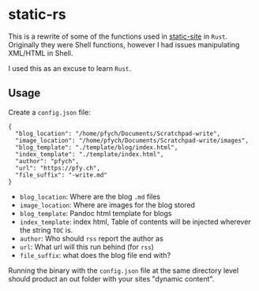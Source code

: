 # static-rs
This is a rewrite of some of the functions used in [static-site](https://github.com/pfych/Static) in `Rust`.  
Originally they were Shell functions, however I had issues manipulating XML/HTML in Shell.

I used this as an excuse to learn `Rust`.

## Usage
Create a `config.json` file:
```
{
  "blog_location": "/home/pfych/Documents/Scratchpad-write",
  "image_location": "/home/pfych/Documents/Scratchpad-write/images",
  "blog_template": "./template/blog/index.html",
  "index_template": "./template/index.html",
  "author": "pfych",
  "url": "https://pfy.ch",
  "file_suffix": "-write.md"
}
```

- `blog_location`: Where are the blog `.md` files  
- `image_location`: Where are images for the blog stored  
- `blog_template`: Pandoc html template for blogs  
- `index_template`: index html, Table of contents will be injected wherever the string `TOC` is.  
- `author`: Who should `rss` report the author as  
- `url`: What url will this run behind (for `rss`)  
- `file_suffix`: what does the blog file end with?

Running the binary with the `config.json` file at the same directory level should product an out folder with your sites "dynamic content".
